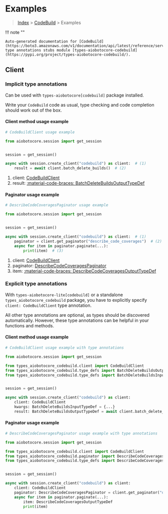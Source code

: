 # Examples

> [Index](../README.md) > [CodeBuild](./README.md) > Examples

!!! note ""

    Auto-generated documentation for [CodeBuild](https://boto3.amazonaws.com/v1/documentation/api/latest/reference/services/codebuild.html#codebuild)
    type annotations stubs module [types-aiobotocore-codebuild](https://pypi.org/project/types-aiobotocore-codebuild/).

## Client

### Implicit type annotations

Can be used with `types-aiobotocore[codebuild]` package installed.

Write your `CodeBuild` code as usual,
type checking and code completion should work out of the box.



#### Client method usage example

```python
# CodeBuildClient usage example

from aiobotocore.session import get_session


session = get_session()

async with session.create_client("codebuild") as client:  # (1)
    result = await client.batch_delete_builds()  # (2)
```

1. client: [CodeBuildClient](./client.md)
2. result: [:material-code-braces: BatchDeleteBuildsOutputTypeDef](./type_defs.md#batchdeletebuildsoutputtypedef)



#### Paginator usage example

```python
# DescribeCodeCoveragesPaginator usage example

from aiobotocore.session import get_session


session = get_session()

async with session.create_client("codebuild") as client:  # (1)
    paginator = client.get_paginator("describe_code_coverages")  # (2)
    async for item in paginator.paginate(...):
        print(item)  # (3)
```

1. client: [CodeBuildClient](./client.md)
2. paginator: [DescribeCodeCoveragesPaginator](./paginators.md#describecodecoveragespaginator)
3. item: [:material-code-braces: DescribeCodeCoveragesOutputTypeDef](./type_defs.md#describecodecoveragesoutputtypedef)




### Explicit type annotations

With `types-aiobotocore-lite[codebuild]`
or a standalone `types_aiobotocore_codebuild` package, you have to explicitly specify
`client: CodeBuildClient` type annotation.

All other type annotations are optional, as types should be discovered automatically.
However, these type annotations can be helpful in your functions and methods.


#### Client method usage example

```python
# CodeBuildClient usage example with type annotations

from aiobotocore.session import get_session

from types_aiobotocore_codebuild.client import CodeBuildClient
from types_aiobotocore_codebuild.type_defs import BatchDeleteBuildsOutputTypeDef
from types_aiobotocore_codebuild.type_defs import BatchDeleteBuildsInputTypeDef


session = get_session()

async with session.create_client("codebuild") as client:
    client: CodeBuildClient
    kwargs: BatchDeleteBuildsInputTypeDef = {...}
    result: BatchDeleteBuildsOutputTypeDef = await client.batch_delete_builds(**kwargs)
```



#### Paginator usage example

```python
# DescribeCodeCoveragesPaginator usage example with type annotations

from aiobotocore.session import get_session

from types_aiobotocore_codebuild.client import CodeBuildClient
from types_aiobotocore_codebuild.paginator import DescribeCodeCoveragesPaginator
from types_aiobotocore_codebuild.type_defs import DescribeCodeCoveragesOutputTypeDef


session = get_session()

async with session.create_client("codebuild") as client:
    client: CodeBuildClient
    paginator: DescribeCodeCoveragesPaginator = client.get_paginator("describe_code_coverages")
    async for item in paginator.paginate(...):
        item: DescribeCodeCoveragesOutputTypeDef
        print(item)
```


